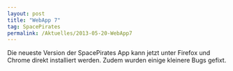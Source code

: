 ```yaml
---
layout: post
title: "WebApp 7"
tag: SpacePirates
permalink: /Aktuelles/2013-05-20-WebApp7
---
```


Die neueste Version der SpacePirates App kann jetzt unter Firefox und Chrome direkt installiert werden. Zudem wurden einige kleinere Bugs gefixt.
